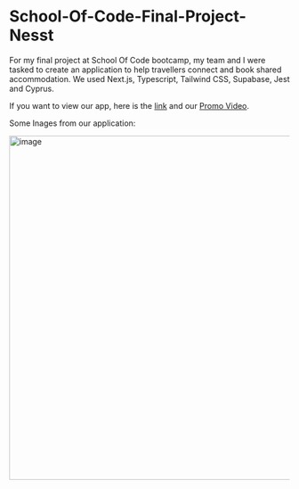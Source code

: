 # School-Of-Code-Final-Project-Nesst

For my final project at School Of Code bootcamp, my team and I were tasked to create an application to help travellers connect and 
book shared accommodation. We used Next.js, Typescript, Tailwind CSS, Supabase, Jest and Cyprus.

If you want to view our app, here is the <a href="https://nesst.vercel.app/">link</a> and our <a href="https://www.youtube.com/watch?v=SyPIFCDmNHA&ab_channel=NesstProject">Promo Video</a>.

Some Inages from our application:


<img width="617" alt="image" src="https://github.com/ycho234/School-Of-Code-FINAL-PROJECT-NESST/assets/100493820/e330723d-0c39-46bc-ae18-e31e2eb23dde">


